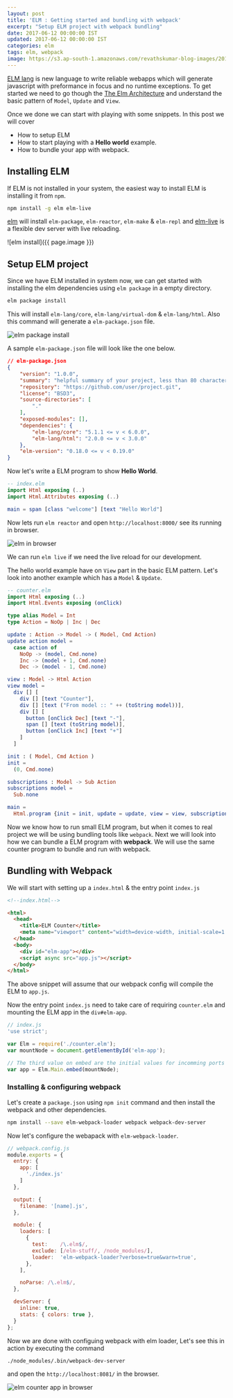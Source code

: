 ```yaml
---
layout: post
title: 'ELM : Getting started and bundling with webpack'
excerpt: "Setup ELM project with webpack bundling"
date: 2017-06-12 00:00:00 IST
updated: 2017-06-12 00:00:00 IST
categories: elm
tags: elm, webpack
image: https://s3.ap-south-1.amazonaws.com/revathskumar-blog-images/2017/elm-webpack/elm-install.png
---
```


[ELM lang](http://elm-lang.org) is new language to write reliable webapps which will generate javascript 
with preformance in focus and no runtime exceptions. To get started we need to go though the [The Elm Architecture](https://guide.elm-lang.org/architecture/) and understand the basic pattern of `Model`, `Update` and `View`.

Once we done we can start with playing with some snippets. In this post we will cover 
* How to setup ELM
* How to start playing with a **Hello world** example.
* How to bundle your app with webpack.

## Installing ELM

If ELM is not installed in your system, the easiest way to install ELM is installing it from `npm`.

~~~sh
npm install -g elm elm-live
~~~

[elm](http://npm.im/elm) will install `elm-package`, `elm-reactor`, `elm-make` & `elm-repl` and [elm-live](https://github.com/tomekwi/elm-live)
is a flexible dev server with live reloading.

![elm install]({{ page.image }})

## Setup ELM project

Since we have ELM installed in system now, we can get started with installing the elm dependencies using `elm package` in a empty directory.

~~~sh
elm package install
~~~

This will install `elm-lang/core`, `elm-lang/virtual-dom` & `elm-lang/html`. Also this command will generate a `elm-package.json` file.

![elm package install](https://s3.ap-south-1.amazonaws.com/revathskumar-blog-images/2017/elm-webpack/elm-packge-install.png)

A sample `elm-package.json` file will look like the one below.

```json
// elm-package.json
{
    "version": "1.0.0",
    "summary": "helpful summary of your project, less than 80 characters",
    "repository": "https://github.com/user/project.git",
    "license": "BSD3",
    "source-directories": [
        "."
    ],
    "exposed-modules": [],
    "dependencies": {
        "elm-lang/core": "5.1.1 <= v < 6.0.0",
        "elm-lang/html": "2.0.0 <= v < 3.0.0"
    },
    "elm-version": "0.18.0 <= v < 0.19.0"
}
```

Now let's write a ELM program to show **Hello World**.

~~~elm
-- index.elm
import Html exposing (..)
import Html.Attributes exposing (..)

main = span [class "welcome"] [text "Hello World"]
~~~

Now lets run `elm reactor` and open `http://localhost:8000/` see its running in browser.

![elm in browser](https://s3.ap-south-1.amazonaws.com/revathskumar-blog-images/2017/elm-webpack/elm-hello-world.png)

We can run `elm live` if we need the live reload for our development.

The hello world example have on `View` part in the basic ELM pattern. Let's look into another example 
which has a `Model` & `Update`.

~~~elm
-- counter.elm
import Html exposing (..)
import Html.Events exposing (onClick)

type alias Model = Int
type Action = NoOp | Inc | Dec

update : Action -> Model -> ( Model, Cmd Action)
update action model =
  case action of
    NoOp -> (model, Cmd.none)
    Inc -> (model + 1, Cmd.none)
    Dec -> (model - 1, Cmd.none)

view : Model -> Html Action
view model =
  div [] [
    div [] [text "Counter"],
    div [] [text ("From model :: " ++ (toString model))],
    div [] [
      button [onClick Dec] [text "-"],
      span [] [text (toString model)],
      button [onClick Inc] [text "+"]
    ]
  ]

init : ( Model, Cmd Action )
init =
  (0, Cmd.none)

subscriptions : Model -> Sub Action
subscriptions model =
  Sub.none

main =
  Html.program {init = init, update = update, view = view, subscriptions = subscriptions}

~~~

Now we know how to run small ELM program, but when it comes to real project we will be using bundling tools like
`webpack`. Next we will look into how we can bundle a ELM program with **webpack**. We will use the same counter program
to bundle and run with webpack.

## Bundling with Webpack

We will start with setting up a `index.html` & the entry point `index.js`

~~~html
<!--index.html-->

<html>
  <head>
    <title>ELM Counter</title>
    <meta name="viewport" content="width=device-width, initial-scale=1.0">
  </head>
  <body>
    <div id="elm-app"></div>
    <script async src="app.js"></script>
  </body>
</html>
~~~

The above snippet will assume that our webpack config will compile the ELM to `app.js`.

Now the entry point `index.js` need to take care of requiring `counter.elm` and mounting the ELM app
in the `div#elm-app`.

~~~js
// index.js
'use strict';

var Elm = require('./counter.elm');
var mountNode = document.getElementById('elm-app');

// The third value on embed are the initial values for incomming ports into Elm
var app = Elm.Main.embed(mountNode);
~~~

### Installing & configuring webpack 

Let's create a `package.json` using `npm init` command and then install the webpack and other dependencies.

~~~sh
npm install --save elm-webpack-loader webpack webpack-dev-server
~~~

Now let's configure the webapack with `elm-webpack-loader`.

~~~js
// webpack.config.js
module.exports = {
  entry: {
    app: [
      './index.js'
    ]
  },

  output: {
    filename: '[name].js',
  },

  module: {
    loaders: [
      {
        test:    /\.elm$/,
        exclude: [/elm-stuff/, /node_modules/],
        loader:  'elm-webpack-loader?verbose=true&warn=true',
      },
    ],

    noParse: /\.elm$/,
  },

  devServer: {
    inline: true,
    stats: { colors: true },
  }
};
~~~

Now we are done with configuing webpack with elm loader, Let's see this in action by executing the command

~~~sh
./node_modules/.bin/webpack-dev-server
~~~

and open the `http://localhost:8081/` in the browser.

![elm counter app in browser](https://s3.ap-south-1.amazonaws.com/revathskumar-blog-images/2017/elm-webpack/elm-counter-webpack.png)

